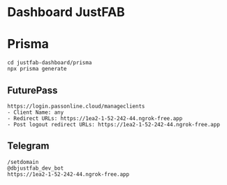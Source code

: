 # Dashboard JustFAB

# Prisma

```
cd justfab-dashboard/prisma
npx prisma generate
```

## FuturePass

```
https://login.passonline.cloud/manageclients
- Client Name: any
- Redirect URLs: https://1ea2-1-52-242-44.ngrok-free.app
- Post logout redirect URLs: https://1ea2-1-52-242-44.ngrok-free.app
```

## Telegram

```
/setdomain
@dbjustfab_dev_bot
https://1ea2-1-52-242-44.ngrok-free.app
```
